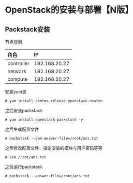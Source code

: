 # OpenStack的安装与部署【N版】

## Packstack安装

节点规划

| 角色 | IP |
| :--- | :--- |
| controller | 192.168.20.27 |
| network | 192.168.20.27 |
| compute | 192.168.20.27 |

安装yum源

```
# yum install centos-release-openstack-newton
```

之后安装packstack

```
# yum install openstack-packstack -y
```

之后生成配置文件

```
# packstack --gen-answer-file=/root/ans.txt
```

之后修改配置文件，指定安装的模块与用户密码等等

```
# vim /root/ans.txt
```

之后运行packstack

```
# packstack --answer-file=/root/ans.txt
```



